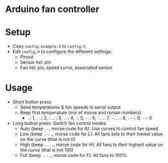 
# Arduino fan controller

# Setup

- Copy `config.example.h` to `config.h`
- Edit `config.h` to configure the different settings:
    + Pinout
    + Sensor list: pin
    + Fan list: pin, speed curve, associated sensor

# Usage

- Short button press
    * Send temperatures & fan speeds to serial output
    * Beep first temperature (mix of morse and roman numbers)
        - `.`: 1, `..`: 2, `...`: 3, `.-`: 4, `-`: 5, `-.`: 6, `-..`: 7, `-...`: 8, `.--`: 9, `--`: 0
- Long button press: Switch fan control modes
    * Auto (beep `.-`, morse code for A): Use curves to control fan speed
    * Low (beep `.-..`, morse code for L): All fans sets to their lowest value on the curve (that is not 0)
    * High (beep `....`, morse code for H): All fans to their highest value on the curve (that is not 100)
    * Full (beep `..-.`, morse code for F): All fans to 100%




